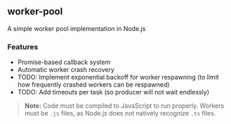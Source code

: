 ## worker-pool
A simple worker pool implementation in Node.js

### Features

- Promise-based callback system
- Automatic worker crash recovery
- TODO: Implement exponential backoff for worker respawning (to limit how frequently crashed workers can be respawned)
- TODO: Add timeouts per task (so producer will not wait endlessly)

> **Note:** Code must be compiled to JavaScript to run properly.
> Workers must be `.js` files, as Node.js does not natively recognize `.ts` files.

